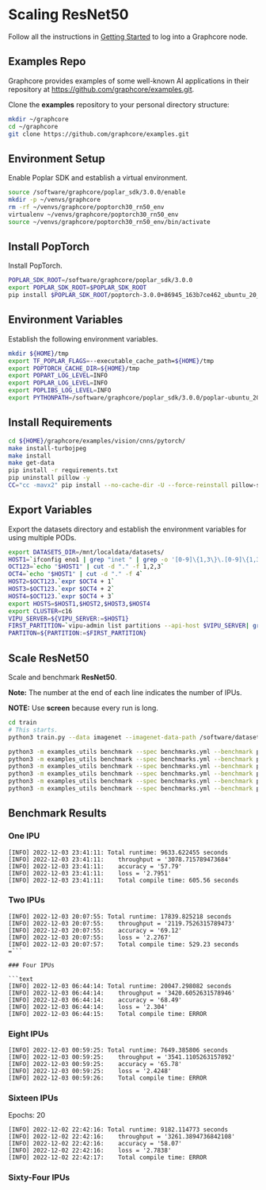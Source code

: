 # Scaling ResNet50

Follow all the instructions in [Getting Started](/docs/graphcore/Getting-Started) to log into a Graphcore node.

## Examples Repo

Graphcore provides examples of some well-known AI applications in their repository at https://github.com/graphcore/examples.git.

Clone the **examples** repository to your personal directory structure:

```bash
mkdir ~/graphcore
cd ~/graphcore
git clone https://github.com/graphcore/examples.git
```

## Environment Setup

Enable Poplar SDK and establish a virtual environment.

```bash
source /software/graphcore/poplar_sdk/3.0.0/enable
mkdir -p ~/venvs/graphcore
rm -rf ~/venvs/graphcore/poptorch30_rn50_env
virtualenv ~/venvs/graphcore/poptorch30_rn50_env
source ~/venvs/graphcore/poptorch30_rn50_env/bin/activate
```

## Install PopTorch

Install PopTorch.

```bash
POPLAR_SDK_ROOT=/software/graphcore/poplar_sdk/3.0.0
export POPLAR_SDK_ROOT=$POPLAR_SDK_ROOT
pip install $POPLAR_SDK_ROOT/poptorch-3.0.0+86945_163b7ce462_ubuntu_20_04-cp38-cp38-linux_x86_64.whl
```

## Environment Variables

Establish the following environment variables.

```bash
mkdir ${HOME}/tmp
export TF_POPLAR_FLAGS=--executable_cache_path=${HOME}/tmp
export POPTORCH_CACHE_DIR=${HOME}/tmp
export POPART_LOG_LEVEL=INFO
export POPLAR_LOG_LEVEL=INFO
export POPLIBS_LOG_LEVEL=INFO
export PYTHONPATH=/software/graphcore/poplar_sdk/3.0.0/poplar-ubuntu_20_04-3.0.0+5691-1e179b3b85/python:$PYTHONPATH
```

## Install Requirements

```bash
cd ${HOME}/graphcore/examples/vision/cnns/pytorch/
make install-turbojpeg
make install
make get-data
pip install -r requirements.txt
pip uninstall pillow -y
CC="cc -mavx2" pip install --no-cache-dir -U --force-reinstall pillow-simd
```

## Export Variables

Export the datasets directory and establish the environment variables for using multiple PODs.

```bash
export DATASETS_DIR=/mnt/localdata/datasets/
HOST1=`ifconfig eno1 | grep "inet " | grep -o '[0-9]\{1,3\}\.[0-9]\{1,3\}\.[0-9]\{1,3\}\.[0-9]\{1,3\}' | head -1`
OCT123=`echo "$HOST1" | cut -d "." -f 1,2,3`
OCT4=`echo "$HOST1" | cut -d "." -f 4`
HOST2=$OCT123.`expr $OCT4 + 1`
HOST3=$OCT123.`expr $OCT4 + 2`
HOST4=$OCT123.`expr $OCT4 + 3`
export HOSTS=$HOST1,$HOST2,$HOST3,$HOST4
export CLUSTER=c16
VIPU_SERVER=${VIPU_SERVER:=$HOST1}
FIRST_PARTITION=`vipu-admin list partitions --api-host $VIPU_SERVER| grep ACTIVE | cut -d '|' -f 3 | cut -d ' ' -f 2 | head -1`
PARTITON=${PARTITION:=$FIRST_PARTITION}
```

## Scale ResNet50

Scale and benchmark **ResNet50**.

**Note:** The number at the end of each line indicates the number of IPUs.

**NOTE:** Use **screen** because every run is long.

```bash
cd train
# This starts.
python3 train.py --data imagenet --imagenet-data-path /software/datasets/imagenet

python3 -m examples_utils benchmark --spec benchmarks.yml --benchmark pytorch_resnet50_train_real_1
python3 -m examples_utils benchmark --spec benchmarks.yml --benchmark pytorch_resnet50_train_real_2
python3 -m examples_utils benchmark --spec benchmarks.yml --benchmark pytorch_resnet50_train_real_4
python3 -m examples_utils benchmark --spec benchmarks.yml --benchmark pytorch_resnet50_train_real_8
python3 -m examples_utils benchmark --spec benchmarks.yml --benchmark pytorch_resnet50_train_real_pod16
python3 -m examples_utils benchmark --spec benchmarks.yml --benchmark pytorch_resnet50_train_real_pod64
```

## Benchmark Results

### One IPU

```text
[INFO] 2022-12-03 23:41:11: Total runtime: 9633.622455 seconds
[INFO] 2022-12-03 23:41:11:    throughput = '3078.715789473684'
[INFO] 2022-12-03 23:41:11:    accuracy = '57.79'
[INFO] 2022-12-03 23:41:11:    loss = '2.7951'
[INFO] 2022-12-03 23:41:11:    Total compile time: 605.56 seconds
```

### Two IPUs

```text
[INFO] 2022-12-03 20:07:55: Total runtime: 17839.825218 seconds
[INFO] 2022-12-03 20:07:55:    throughput = '2119.7526315789473'
[INFO] 2022-12-03 20:07:55:    accuracy = '69.12'
[INFO] 2022-12-03 20:07:55:    loss = '2.2767'
[INFO] 2022-12-03 20:07:57:    Total compile time: 529.23 seconds
=```

### Four IPUs

```text
[INFO] 2022-12-03 06:44:14: Total runtime: 20047.298082 seconds
[INFO] 2022-12-03 06:44:14:    throughput = '3420.6052631578946'
[INFO] 2022-12-03 06:44:14:    accuracy = '68.49'
[INFO] 2022-12-03 06:44:14:    loss = '2.304'
[INFO] 2022-12-03 06:44:15:    Total compile time: ERROR
```

### Eight IPUs

```text
[INFO] 2022-12-03 00:59:25: Total runtime: 7649.385806 seconds
[INFO] 2022-12-03 00:59:25:    throughput = '3541.1105263157892'
[INFO] 2022-12-03 00:59:25:    accuracy = '65.78'
[INFO] 2022-12-03 00:59:25:    loss = '2.4248'
[INFO] 2022-12-03 00:59:26:    Total compile time: ERROR
```

### Sixteen IPUs

Epochs: 20

```text
[INFO] 2022-12-02 22:42:16: Total runtime: 9182.114773 seconds
[INFO] 2022-12-02 22:42:16:    throughput = '3261.3894736842108'
[INFO] 2022-12-02 22:42:16:    accuracy = '58.07'
[INFO] 2022-12-02 22:42:16:    loss = '2.7838'
[INFO] 2022-12-02 22:42:17:    Total compile time: ERROR
```

### Sixty-Four IPUs
